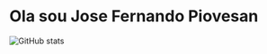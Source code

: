 # Ola sou Jose Fernando Piovesan 

![ GitHub stats](https://github-readme-stats.vercel.app/api?username=jfpiovesa&show=reviews&show_icons=true&theme=radical&hide=contribs,prs)
